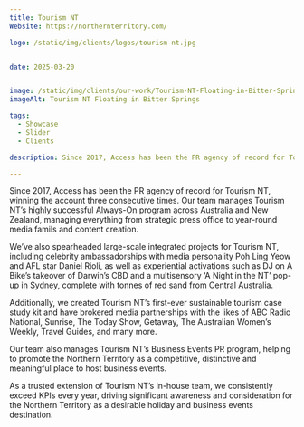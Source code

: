 ```yaml
---
title: Tourism NT
Website: https://northernterritory.com/

logo: /static/img/clients/logos/tourism-nt.jpg


date: 2025-03-20


image: /static/img/clients/our-work/Tourism-NT-Floating-in-Bitter-Springs-credit-Tourism-NT-and-Lets-Escape-Together.jpg
imageAlt: Tourism NT Floating in Bitter Springs

tags:
  - Showcase
  - Slider
  - Clients

description: Since 2017, Access has been the PR agency of record for Tourism NT, winning the account three consecutive times. Our team manages Tourism NT’s highly successful Always-On program across Australia and New Zealand, managing everything from strategic press office to year-round media famils and content creation.

---
```


Since 2017, Access has been the PR agency of record for Tourism NT, winning the account three consecutive times. Our team manages Tourism NT’s highly successful Always-On program across Australia and New Zealand, managing everything from strategic press office to year-round media famils and content creation.

We’ve also spearheaded large-scale integrated projects for Tourism NT, including celebrity ambassadorships with media personality Poh Ling Yeow and AFL star Daniel Rioli, as well as experiential activations such as DJ on A Bike’s takeover of Darwin’s CBD and a multisensory ‘A Night in the NT’ pop-up in Sydney, complete with tonnes of red sand from Central Australia.

Additionally, we created Tourism NT’s first-ever sustainable tourism case study kit and have brokered media partnerships with the likes of ABC Radio National, Sunrise, The Today Show, Getaway, The Australian Women’s Weekly, Travel Guides, and many more.

Our team also manages Tourism NT’s Business Events PR program, helping to promote the Northern Territory as a competitive, distinctive and meaningful place to host business events.

As a trusted extension of Tourism NT’s in-house team, we consistently exceed KPIs every year, driving significant awareness and consideration for the Northern Territory as a desirable holiday and business events destination.
